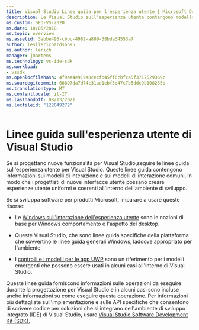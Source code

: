 ```yaml
---
title: Visual Studio Linee guida per l'esperienza utente | Microsoft Docs
description: Le Visual Studio sull'esperienza utente contengono modelli utente comuni e modelli di interazione che consentono di creare esperienze utente coerenti per le nuove funzionalità.
ms.custom: SEO-VS-2020
ms.date: 10/05/2018
ms.topic: overview
ms.assetid: 3abbe495-cbbc-4982-a809-38bda34553a7
author: leslierichardson95
ms.author: lerich
manager: jmartens
ms.technology: vs-ide-sdk
ms.workload:
- vssdk
ms.openlocfilehash: 4f9aa4e919a8cecfb45ff6cbfca5f3717529369c
ms.sourcegitcommit: 68897da7d74c31ae1ebf5d47c7b5ddc9b108265b
ms.translationtype: MT
ms.contentlocale: it-IT
ms.lasthandoff: 08/13/2021
ms.locfileid: "122049272"
---
```

# <a name="visual-studio-user-experience-guidelines"></a>Linee guida sull'esperienza utente di Visual Studio
Se si progettano nuove funzionalità per Visual Studio,seguire le linee guida sull'esperienza utente per Visual Studio. Queste linee guida contengono informazioni sui modelli di interazione e sui modelli di interazione comuni, in modo che i progettisti di nuove interfacce utente possano creare esperienze utente uniformi e coerenti all'interno dell'ambiente di sviluppo.

Se si sviluppa software per prodotti Microsoft, imparare a usare queste risorse:

- Le [Windows sull'interazione dell'esperienza utente](/windows/win32/uxguide/guidelines) sono le nozioni di base per Windows comportamento e l'aspetto del desktop.

- Queste Visual Studio, che sono linee guida specifiche della piattaforma che sovvertino le linee guida generali Windows, laddove appropriato per l'ambiente.

- I [controlli e i modelli per le app UWP](/windows/uwp/design/controls-and-patterns) sono un riferimento per i modelli emergenti che possono essere usati in alcuni casi all'interno di Visual Studio.

Queste linee guida forniscono informazioni sulle operazioni da eseguire durante la progettazione per Visual Studio e in alcuni casi sono incluse anche informazioni su come eseguire questa operazione. Per informazioni più dettagliate sull'implementazione e sulle API specifiche che consentono di scrivere codice per soluzioni che si integrano nell'ambiente di sviluppo integrato (IDE) di Visual Studio, usare [Visual Studio Software Development Kit (SDK).](../visual-studio-sdk.md)
